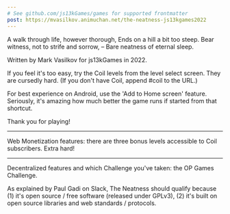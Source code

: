 ```yaml
---
# See github.com/js13kGames/games for supported frontmatter
post: https://mvasilkov.animuchan.net/the-neatness-js13kgames2022
---
```

A walk through life, however thorough,
Ends on a hill a bit too steep.
Bear witness, not to strife and sorrow, –
Bare neatness of eternal sleep.

Written by Mark Vasilkov for js13kGames in 2022.

If you feel it's too easy, try the Coil levels from the level select screen. They are cursedly hard. (If you don't have Coil, append #coil to the URL.)

For best experience on Android, use the 'Add to Home screen' feature. Seriously, it's amazing how much better the game runs if started from that shortcut.

Thank you for playing!

---

Web Monetization features: there are three bonus levels accessible to Coil subscribers. Extra hard!

---

Decentralized features and which Challenge you've taken: the OP Games Challenge.

As explained by Paul Gadi on Slack, The Neatness should qualify because (1) it's open source / free software (released under GPLv3), (2) it's built on open source libraries and web standards / protocols.